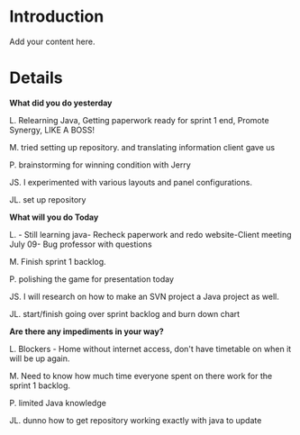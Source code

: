 # Introduction #

Add your content here.


# Details #

**What did you do yesterday**

L.  Relearning Java, Getting paperwork ready for sprint 1 end, Promote Synergy, LIKE A BOSS!

M. tried setting up repository. and translating information client gave us

P. brainstorming for winning condition with Jerry

JS. I experimented with various layouts and panel configurations.

JL. set up repository

**What will you do Today**

L. - Still learning java- Recheck paperwork and redo website-Client meeting July 09- Bug professor with questions

M. Finish sprint 1 backlog.

P. polishing the game for presentation today

JS. I will research on how to make an SVN project a Java project as well.

JL.  start/finish going over sprint backlog and burn down chart

**Are there any impediments in your way?**

L.    Blockers - Home without internet access, don't have timetable on when it will be up again.

M. Need to know how much time everyone spent on there work for the sprint 1 backlog.

P. limited Java knowledge

JL. dunno how to get repository working exactly with java to update